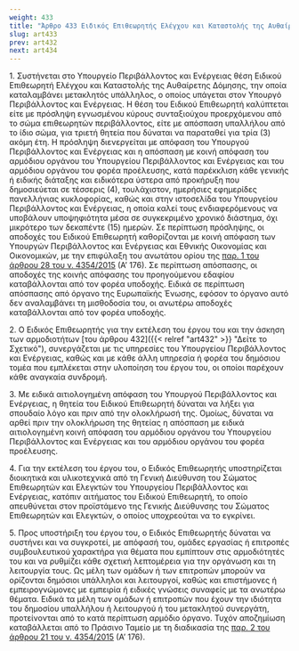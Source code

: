 ```yaml
---
weight: 433
title: "Άρθρο 433 Ειδικός Επιθεωρητής Ελέγχου και Καταστολής της Αυθαίρετης Δόμησης"
slug: art433
prev: art432
next: art434
---
```


1\. Συστήνεται στο Υπουργείο Περιβάλλοντος και Ενέργειας θέση Ειδικού Επιθεωρητή Ελέγχου και Καταστολής της Αυθαίρετης Δόμησης, την οποία καταλαμβάνει μετακλητός υπάλληλος, ο οποίος υπάγεται στον Υπουργό Περιβάλλοντος και Ενέργειας. Η θέση του Ειδικού Επιθεωρητή καλύπτεται είτε με πρόσληψη εγνωσμένου κύρους συνταξιούχου προερχόμενου από το σώμα επιθεωρητών περιβάλλοντος, είτε με απόσπαση υπαλλήλου από το ίδιο σώμα, για τριετή θητεία που δύναται να παραταθεί για τρία (3) ακόμη έτη. Η πρόσληψη διενεργείται με απόφαση του Υπουργού Περιβάλλοντος και Ενέργειας και η απόσπαση με κοινή απόφαση του αρμόδιου οργάνου του Υπουργείου Περιβάλλοντος και Ενέργειας και του αρμόδιου οργάνου του φορέα προέλευσης, κατά παρέκκλιση κάθε γενικής ή ειδικής διάταξης και ειδικότερα ύστερα από προκήρυξη που δημοσιεύεται σε τέσσερις (4), τουλάχιστον, ημερήσιες εφημερίδες πανελλήνιας κυκλοφορίας, καθώς και στην ιστοσελίδα του Υπουργείου Περιβάλλοντος και Ενέργειας, η οποία καλεί τους ενδιαφερόμενους να υποβάλουν υποψηφιότητα μέσα σε συγκεκριμένο χρονικό διάστημα, όχι μικρότερο των δεκαπέντε (15) ημερών. Σε περίπτωση πρόσληψης, οι αποδοχές του Ειδικού Επιθεωρητή καθορίζονται με κοινή απόφαση των Υπουργών Περιβάλλοντος και Ενέργειας και Εθνικής Οικονομίας και Οικονομικών, με την επιφύλαξη του ανωτάτου ορίου της <a href="https://ia37rg02wpsa01.blob.core.windows.net/fek/01/2015/20150100176.pdf" title="Δείτε το Σχετικό">παρ. 1 του άρθρου 28 του ν. 4354/2015</a> (Α’ 176). Σε περίπτωση απόσπασης, οι αποδοχές της κοινής απόφασης του προηγούμενου εδαφίου καταβάλλονται από τον φορέα υποδοχής. Ειδικά σε περίπτωση απόσπασης από όργανο της Ευρωπαϊκής Ένωσης, εφόσον το όργανο αυτό δεν αναλαμβάνει τη μισθοδοσία του, οι ανωτέρω αποδοχές καταβάλλονται από τον φορέα υποδοχής.

2\. Ο Ειδικός Επιθεωρητής για την εκτέλεση του έργου του και την άσκηση των αρμοδιοτήτων [του άρθρου 432]({{< relref "art432" >}} "Δείτε το Σχετικό"), συνεργάζεται με τις υπηρεσίες του Υπουργείου Περιβάλλοντος και Ενέργειας, καθώς και με κάθε άλλη υπηρεσία ή φορέα του δημόσιου τομέα που εμπλέκεται στην υλοποίηση του έργου του, οι οποίοι παρέχουν κάθε αναγκαία συνδρομή.

3\. Με ειδικά αιτιολογημένη απόφαση του Υπουργού Περιβάλλοντος και Ενέργειας, η θητεία του Ειδικού Επιθεωρητή δύναται να λήξει για σπουδαίο λόγο και πριν από την ολοκλήρωσή της. Ομοίως, δύναται να αρθεί πριν την ολοκλήρωση της θητείας η απόσπαση με ειδικά αιτιολογημένη κοινή απόφαση του αρμόδιου οργάνου του Υπουργείου Περιβάλλοντος και Ενέργειας και του αρμόδιου οργάνου του φορέα προέλευσης.

4\. Για την εκτέλεση του έργου του, ο Ειδικός Επιθεωρητής υποστηρίζεται διοικητικά και υλικοτεχνικά από τη Γενική Διεύθυνση του Σώματος Επιθεωρητών και Ελεγκτών του Υπουργείου Περιβάλλοντος και Ενέργειας, κατόπιν αιτήματος του Ειδικού Επιθεωρητή, το οποίο απευθύνεται στον προϊστάμενο της Γενικής Διεύθυνσης του Σώματος Επιθεωρητών και Ελεγκτών, ο οποίος υποχρεούται να το εγκρίνει.

5\. Προς υποστήριξη του έργου του, ο Ειδικός Επιθεωρητής δύναται να συστήνει και να συγκροτεί, με απόφασή του, ομάδες εργασίας ή επιτροπές συμβουλευτικού χαρακτήρα για θέματα που εμπίπτουν στις αρμοδιότητές του και να ρυθμίζει κάθε σχετική λεπτομέρεια για την οργάνωση και τη λειτουργία τους. Ως μέλη των ομάδων ή των επιτροπών μπορούν να ορίζονται δημόσιοι υπάλληλοι και λειτουργοί, καθώς και επιστήμονες ή εμπειρογνώμονες με εμπειρία ή ειδικές γνώσεις συναφείς με τα ανωτέρω θέματα. Ειδικά τα μέλη των ομάδων ή επιτροπών που έχουν την ιδιότητα του δημοσίου υπαλλήλου ή λειτουργού ή του μετακλητού συνεργάτη, προτείνονται από το κατά περίπτωση αρμόδιο όργανο. Τυχόν αποζημίωση καταβάλλεται από το Πράσινο Ταμείο με τη διαδικασία της <a href="https://ia37rg02wpsa01.blob.core.windows.net/fek/01/2015/20150100176.pdf" title="Δείτε το Σχετικό">παρ. 2 του άρθρου 21 του ν. 4354/2015</a> (Α’ 176).


